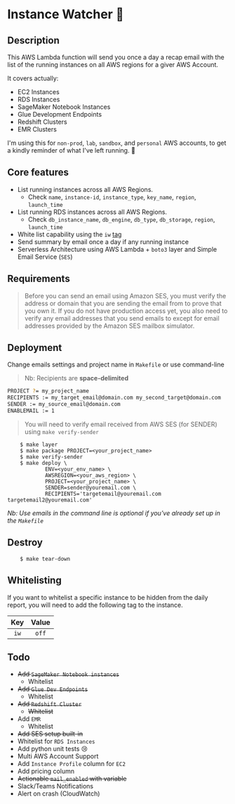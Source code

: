 # Instance Watcher :eyes:

## Description

This AWS Lambda function will send you once a day a recap email with the list of the running instances on all AWS regions for a giver AWS Account.

It covers actually:

- EC2 Instances
- RDS Instances
- SageMaker Notebook Instances
- Glue Development Endpoints
- Redshift Clusters
- EMR Clusters

I'm using this for `non-prod`, `lab`, `sandbox`, and `personal` AWS accounts, to get a kindly reminder of what I've left running. :money_with_wings:

## Core features

* List running instances across all AWS Regions.
  * Check `name`, `instance-id`, `instance_type`, `key_name`, `region`, `launch_time`
* List running RDS instances across all AWS Regions.
  * Check `db_instance_name`, `db_engine`, `db_type`, `db_storage`, `region`, `launch_time`
* White list capability using the `iw` [tag](#Whitelisting)
* Send summary by email once a day if any running instance
* Serverless Architecture using AWS Lambda + `boto3` layer and Simple Email Service (`SES`)

## Requirements

> Before you can send an email using Amazon SES, you must verify the address or domain that you are sending the email from to prove that you own it. If you do not have production access yet, you also need to verify any email addresses that you send emails to except for email addresses provided by the Amazon SES mailbox simulator.

## Deployment

Change emails settings and project name in `Makefile` or use command-line

> Nb: Recipients are **space-delimited**

```bash
PROJECT ?= my_project_name
RECIPIENTS := my_target_email@domain.com my_second_target@domain.com
SENDER := my_source_email@domain.com
ENABLEMAIL := 1
```

> You will need to verify email received from AWS SES (for SENDER) using `make verify-sender`

        $ make layer
        $ make package PROJECT=<your_project_name>
        $ make verify-sender
        $ make deploy \
                ENV=<your_env_name> \
                AWSREGION=<your_aws_region> \
                PROJECT=<your_project_name> \
                SENDER=sender@youremail.com \
                RECIPIENTS='targetemail@youremail.com targetemail2@youremail.com'

*Nb: Use emails in the command line is optional if you've already set up in the `Makefile`*

## Destroy

        $ make tear-down

## Whitelisting

If you want to whitelist a specific instance to be hidden from the daily report, you will need to add the following tag to the instance.

| Key | Value |
|:---:|:-----:|
| `iw` | `off` |

## Todo

* ~~Add `SageMaker Notebook instances`~~
  * Whitelist
* ~~Add `Glue Dev Endpoints`~~
  * Whitelist
* ~~Add `Redshift Cluster`~~
  * ~~Whitelist~~
* Add `EMR`
  * Whitelist
* ~~Add SES setup built-in~~
* Whitelist for `RDS Instances`
* Add python unit tests 😢
* Multi AWS Account Support
* Add `Instance Profile` column for `EC2`
* Add pricing column
* ~~Actionable `mail_enabled` with variable~~
* Slack/Teams Notifications
* Alert on crash (CloudWatch)
